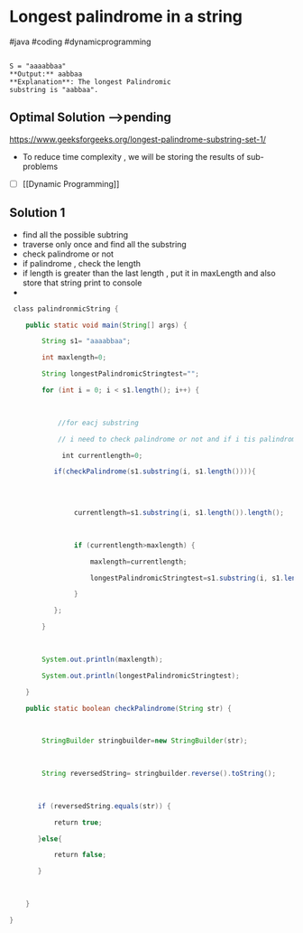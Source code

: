 # Longest palindrome in a string
#java 
#coding 
#dynamicprogramming

```

S = "aaaabbaa"
**Output:** aabbaa
**Explanation**: The longest Palindromic
substring is "aabbaa".
```


## Optimal Solution  -->pending
https://www.geeksforgeeks.org/longest-palindrome-substring-set-1/

- To reduce time complexity , we will be storing the results of sub-problems 
- [ ] [[Dynamic Programming]]

## Solution 1
-  find all the possible subtring
- traverse only once and find all the substring 
- check palindrome or not
- if palindrome , check the length
- if length is greater than the last length , put it in maxLength and also store that string print to console
- 

```java
 class palindronmicString {

    public static void main(String[] args) {

        String s1= "aaaabbaa";

        int maxlength=0;

        String longestPalindromicStringtest="";

        for (int i = 0; i < s1.length(); i++) {

  

            //for eacj substring

            // i need to check palindrome or not and if i tis palindrome i will store the length

             int currentlength=0;

           if(checkPalindrome(s1.substring(i, s1.length()))){

  
  

                currentlength=s1.substring(i, s1.length()).length();

  

                if (currentlength>maxlength) {

                    maxlength=currentlength;

                    longestPalindromicStringtest=s1.substring(i, s1.length());

                }

           };

        }

  

        System.out.println(maxlength);

        System.out.println(longestPalindromicStringtest);

    }

    public static boolean checkPalindrome(String str) {

  

        StringBuilder stringbuilder=new StringBuilder(str);

  

        String reversedString= stringbuilder.reverse().toString();

  

       if (reversedString.equals(str)) {

           return true;

       }else{

           return false;

       }

  

    }

}
```